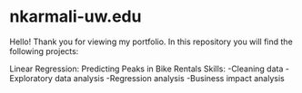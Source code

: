 # nkarmali-uw.edu
Hello! Thank you for viewing my portfolio. In this repository you will find the following projects: 

Linear Regression: Predicting Peaks in Bike Rentals 
Skills:
-Cleaning data
-Exploratory data analysis
-Regression analysis 
-Business impact analysis

